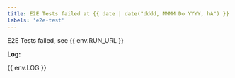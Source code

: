 ```yaml
---
title: E2E Tests failed at {{ date | date("dddd, MMMM Do YYYY, hA") }}
labels: 'e2e-test'
---
```


E2E Tests failed, see {{ env.RUN_URL }}

**Log:**

{{ env.LOG }}
